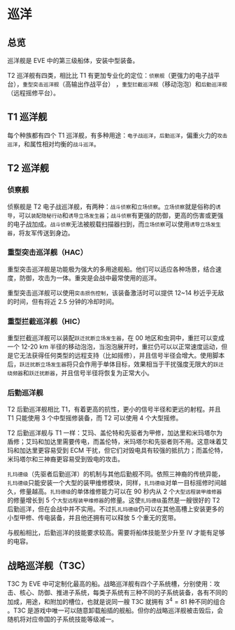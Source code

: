 # 巡洋

## 总览

巡洋舰是 EVE 中的第三级船体，安装中型装备。

T2 巡洋舰有四类，相比比 T1 有更加专业化的定位：`侦察舰`（更强力的电子战平台），`重型突击巡洋舰`（高输出作战平台） ，`重型拦截巡洋舰`（移动泡泡）和`后勤巡洋舰`（远程摇修平台）。

## T1 巡洋舰

每个种族都有四个 T1 巡洋舰，有多种用途：`电子战巡洋`，`后勤巡洋`，偏重火力的`攻击巡洋`，和属性相对均衡的`战斗巡洋`。

## T2 巡洋舰

### 侦察舰

侦察舰是 T2 电子战巡洋舰，有两种：`战斗侦察`和`立场侦察`。`立场侦察`就是俗称的`诱导`，可以`装配隐秘行动`和`诱导立场发生器`；`战斗侦察`有更强的防御，更高的伤害或更强的电子战加成。`战斗侦察`无法被舰载扫描器扫到，而`立场侦察`可以使用`诱导立场发生器`，将友军传送到身边。

### 重型突击巡洋舰（HAC）

重型突击巡洋舰是功能极为强大的多用途舰船。他们可以适应各种场景，结合速度，防御，攻击为一体。重突是会战中最常使用的巡洋。

重型突击巡洋舰可以使用`突击损伤控制`，该装备激活时可以提供 12~14 秒近乎无敌的时间，但有将近 2.5 分钟的冷却时间。

### 重型拦截巡洋舰（HIC）

重型拦截巡洋舰可以装配`跃迁扰断立场发生器`，在 00 地区和虫洞中，重拦可以变成一个 12-20 km 半径的移动泡泡，当泡泡展开时，重拦仍可以以正常速度运动，但是它无法获得任何类型的远程支持（比如摇修），并且信号半径会增大。使用脚本后，`跃迁扰断立场发生器`将只会作用于单体目标，效果相当于干扰强度无限大的`跃迁绕频器`和`跃迁扰断器`，并且信号半径将恢复为正常大小。

### 后勤巡洋舰

T2 后勤巡洋舰相比 T1，有着更高的抗性，更小的信号半径和更远的射程。并且 T1 只能使用 3 个中型摇修装备，而 T2 可以使用 4 个大型摇修。

T2 后勤巡洋舰与 T1 一样：艾玛、盖伦特和先驱者为甲修，加达里和米玛塔尔为盾修；艾玛和加达里需要传电，而盖伦特，米玛塔尔和先驱者则不用。这意味着艾玛和加达里更容易受到 ECM 干扰，但它们对毁电具有较强的抵抗力；而盖伦特，米玛塔尔和三神裔更容易受到毁电的攻击。

`扎玛德级`（先驱者后勤巡洋）的机制与其他后勤舰不同。依照三神裔的传统异能，`扎玛德级`只能安装一个大型的装甲维修模块，同样，`扎玛德级`对单一目标摇修时间越久，修量越高。`扎玛德级`的单体维修能力可以在 90 秒内从 2 个`大型远程装甲维修器`的修量增长到 5 个`大型远程装甲维修器`的修量。这使`扎玛德级`虽然是一艘很好的 T2 后勤巡洋，但在会战中并不实用。不过扎`扎玛德级`仍可以在其他高槽上安装更多的小型甲修、传电装备，并且他还拥有可以释放 5 个重无的宽带。

与舰船相比，后勤巡洋的技能要求较高。需要将船体技能至少升至 Ⅳ 才能有足够的电容。

## 战略巡洋舰（T3C）

T3C 为 EVE 中可定制化最高的船。战略巡洋舰有四个子系统槽，分别使用：攻击、核心、防御、推进子系统，每类子系统有三种不同的子系统装备，各有不同的加成，用途，和附加的槽位，也就是说同一艘 T3C 就拥有 $3^{4}=81$ 种不同的组合 。T3C 是游戏中唯一可以随意卸载船插的舰船。但你的战略巡洋舰被击毁后，会随机将对应帝国的子系统技能等级减一。

